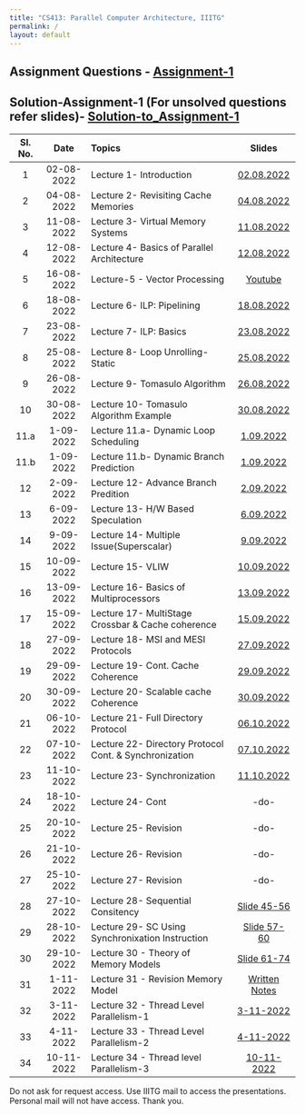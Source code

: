 ```yaml
---
title: "CS413: Parallel Computer Architecture, IIITG"
permalink: /
layout: default
---
```



## Assignment Questions - [Assignment-1](https://drive.google.com/file/d/19kFOAy-pK3w13QgJ_VNrLzHV4FWHMXm6/view?usp=sharing)
## Solution-Assignment-1 (For unsolved questions refer slides)- [Solution-to_Assignment-1](https://drive.google.com/file/d/1tI8Epj82mDWgHgmofGOGWZJIxKExNBtk/view?usp=sharing) 

| Sl. No. | Date    | Topics  | Slides   |
|:---:|:--:|:--|:--------------------------:|
| 1   | 02-08-2022   |Lecture 1- Introduction | [02.08.2022](https://drive.google.com/file/d/1Oi5m8VMmQGHYy3YsWFUoowDYNW6H_pk5/view?usp=sharing)|
| 2   | 04-08-2022   |Lecture 2- Revisiting Cache Memories | [04.08.2022](https://drive.google.com/file/d/1vnPqJOD8YDxfriP0XetSaRN4xE3H22c3/view?usp=sharing)|
| 3   | 11-08-2022   |Lecture 3- Virtual Memory Systems | [11.08.2022](https://drive.google.com/file/d/1a87yZSEF6tDTU7L8yKt3YCezKuYRO513/view?usp=sharing)|
| 4   | 12-08-2022   |Lecture 4- Basics of Parallel Architecture | [12.08.2022](https://drive.google.com/file/d/1nKZ9RakTTKdIpuXsGqiQ8PLMj3dXcTih/view?usp=sharing)|
| 5   | 16-08-2022   | Lecture-5 - Vector Processing       | [Youtube](https://www.youtube.com/watch?v=fP4kZ2Zx_84)|
| 6   | 18-08-2022   | Lecture 6- ILP: Pipelining     |[18.08.2022](https://drive.google.com/file/d/1vmEN9E8S1nMbRFaPvBI03Z6vWj5nmXK6/view?usp=sharing)|
| 7   | 23-08-2022   | Lecture 7- ILP: Basics     |[23.08.2022](https://drive.google.com/file/d/1f1G3Nln02_O1eTD5PoWJLrUghwXZbhSP/view?usp=sharing)|
| 8   | 25-08-2022   | Lecture 8- Loop Unrolling-Static     |[25.08.2022](https://drive.google.com/file/d/1cIapIFSwOVt37_fiYih8Y6IadONne_Dl/view?usp=sharing)|
| 9   | 26-08-2022   | Lecture 9- Tomasulo Algorithm     |[26.08.2022](https://drive.google.com/file/d/1VftGodi13C0E1lRCxBN_IWkZL87Uohls/view?usp=sharing)|
| 10   | 30-08-2022   | Lecture 10- Tomasulo Algorithm Example    |[30.08.2022](https://drive.google.com/file/d/1ZcLaDcqHFbLpJIfad6xWEJ2FNJZZxC4t/view?usp=sharing)|
| 11.a  | 1-09-2022   | Lecture 11.a- Dynamic Loop Scheduling    |[1.09.2022](https://drive.google.com/file/d/1qdgp0tQ56mac8WyfNXfytFLc0xX3Us0a/view?usp=sharing)|
| 11.b | 1-09-2022   | Lecture 11.b- Dynamic Branch Prediction    |[1.09.2022](https://drive.google.com/file/d/1r7bAVVn1TohDBYFUYzlxp0FBcZXqVa-k/view?usp=sharing)|
| 12   | 2-09-2022   | Lecture 12- Advance Branch Predition    |[2.09.2022](https://drive.google.com/file/d/1M8q3NnH-4M6RTNcAGt-q1O1MbC7hE8Gc/view?usp=sharing)|
| 13   | 6-09-2022   | Lecture 13- H/W Based Speculation    |[6.09.2022](https://drive.google.com/file/d/1sfVMt6BaTRDBUGTLpVyEmLbiWZbnSIrX/view?usp=sharing)|
| 14   | 9-09-2022   | Lecture 14- Multiple Issue(Superscalar)    |[9.09.2022](https://drive.google.com/file/d/1qyjgFGEvwXhnP7CwsoAx03r5vk908QT6/view?usp=sharing)|
| 15   | 10-09-2022   | Lecture 15- VLIW    |[10.09.2022](https://drive.google.com/file/d/1SU1sDreVpuqQzXCLCeUc2xUANStULXba/view?usp=sharing)|
| 16   | 13-09-2022   | Lecture 16- Basics of Multiprocessors    |[13.09.2022](https://drive.google.com/file/d/1olqLjbCMTpyN3H45O3jYdXmdkz_8MgHk/view?usp=sharing)|
| 17   | 15-09-2022   | Lecture 17- MultiStage Crossbar & Cache coherence|[15.09.2022](https://drive.google.com/file/d/1e-OTQIS9cCCeMlOS0_Y2kdzJnPv04WO7/view?usp=sharing)|
| 18   | 27-09-2022   | Lecture 18- MSI and MESI Protocols    |[27.09.2022](https://drive.google.com/file/d/1zp0liWP89UGpPetChb8YO54JNCD3kuv0/view?usp=sharing)|
| 19   | 29-09-2022   | Lecture 19- Cont. Cache Coherence    |[29.09.2022](https://drive.google.com/file/d/1qQWnF7my2kw1Zrdb8_E3-jklkMG_YnlX/view?usp=sharing)|
| 20   | 30-09-2022   | Lecture 20-  Scalable cache Coherence   |[30.09.2022](https://drive.google.com/file/d/1FAH1eGryiEMOdm3aYNkYKU3GcEwzmexz/view?usp=sharing)|
| 21   | 06-10-2022   | Lecture 21-  Full Directory Protocol   |[06.10.2022](https://drive.google.com/file/d/17RyIEr8-uaTRP72JFvcjPha_jBGok7NT/view?usp=sharing)|
| 22   | 07-10-2022   | Lecture 22-  Directory Protocol Cont. & Synchronization   |[07.10.2022](https://drive.google.com/file/d/1v6c7C8xyAtb9pLyfPOULnt9J9C7qC9dq/view?usp=sharing)|
| 23   | 11-10-2022   | Lecture 23-  Synchronization   |[11.10.2022](https://drive.google.com/file/d/12jZhqF71DDOuJvqxOTQS7viqUm5LJeOB/view?usp=sharing)|
| 24   | 18-10-2022   | Lecture 24- Cont               | -do-  |
| 25   | 20-10-2022   | Lecture 25- Revision               | -do-  |
| 26   | 21-10-2022   | Lecture 26- Revision               | -do-  |
| 27   | 25-10-2022   | Lecture 27- Revision               | -do-  |
| 28   | 27-10-2022   | Lecture 28- Sequential Consitency              | [Slide 45-56](https://www.cse.iitd.ac.in/~srsarangi/files/advbook/Chapter_9-multicore-systems.pptx) |
| 29   | 28-10-2022   | Lecture 29- SC Using Synchronixation Instruction   | [Slide 57- 60](https://www.cse.iitd.ac.in/~srsarangi/files/advbook/Chapter_9-multicore-systems.pptx) |
| 30   | 29-10-2022   | Lecture 30 - Theory of Memory Models   | [Slide 61-74](https://www.cse.iitd.ac.in/~srsarangi/files/advbook/Chapter_9-multicore-systems.pptx) |
| 31   | 1-11-2022    | Lecture 31 - Revision Memory Model   |  [Written Notes](https://drive.google.com/file/d/1uIy4RPC2ST9sT_ttyJgbOxmZDnaXIUaI/view?usp=share_link)|
| 32   | 3-11-2022    | Lecture 32 - Thread Level Parallelism-1 | [3-11-2022](https://drive.google.com/file/d/1iBcbQiOuSwdu3KSCeGpeEySVqZtoXsab/view?usp=share_link)|
| 33   | 4-11-2022    | Lecture 33 - Thread Level Parallelism-2 | [4-11-2022](https://drive.google.com/file/d/1fft_3ccJEegP6YPdmSzf6Olm-kcIGZPt/view?usp=share_link)|
| 34   | 10-11-2022   | Lecture 34 - Thread level Parallelism-3 | [10-11-2022](https://drive.google.com/file/d/1WS0J3UVQWassarJX5CnWJgBln5kiQ1nu/view?usp=share_link)|

Do not ask for request access. Use IIITG mail to access the presentations. Personal mail will not have access. Thank you. 

